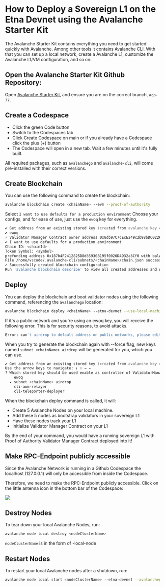 # How to Deploy a Sovereign L1 on the Etna Devnet using the Avalanche Starter Kit

The Avalanche Starter Kit contains everything you need to get started quickly with Avalanche. Among other tools it contains Avalanche CLI. With that you can set up a local network, create a Avalanche L1, customize the Avalanche L1/VM configuration, and so on.

## Open the Avalanche Starter Kit Github Repository:

Open [Avalanche Starter Kit](https://github.com/ava-labs/avalanche-starter-kit/tree/acp-77), and ensure you are on the correct branch, `acp-77`.

## Create a Codespace

- Click the green Code button
- Switch to the Codespaces tab
- Click Create Codespace on main or if you already have a Codespace click the plus (+) button
- The Codespace will open in a new tab. Wait a few minutes until it's fully built.

All required packages, such as `avalanchego` and `avalanche-cli`, will come pre-installed with their correct versions.

## Create Blockchain

You can use the following command to create the blockchain:

```zsh
avalanche blockchain create <chainName> --evm --proof-of-authority
```

Select `I want to use defaults for a production environment`
Choose your configs, and for ease of use, just use the `ewoq` key for everything.

```zsh
✔ Get address from an existing stored key (created from avalanche key create or avalanche key import)
✔ ewoq
✓ Validator Manager Contract owner address 0x8db97C7cEcE249c2b98bDC0226Cc4C2A57BF52FC
✔ I want to use defaults for a production environment
Chain ID: <chainId>
Token Symbol: <symbol>
prefunding address 0x187b4F2412825D8d359308195f0026D4932a3Cf0 with balance 1000000000000000000000000
File /home/vscode/.avalanche-cli/subnets/<chainName>/chain.json successfully written
✓ Successfully created blockchain configuration
Run 'avalanche blockchain describe' to view all created addresses and what their roles are
```

## Deploy

You can deploy the blockchain and boot validator nodes using the following command, referencing the `avalanchego` location:

```zsh
avalanche blockchain deploy <chainName> --etna-devnet --use-local-machine --avalanchego-path=/usr/local/bin/avalanchego
```

If it's a public network and you're using an ewoq key, you will receive the following error. This is for security reasons, to avoid attacks.

```zsh
Error: can't airdrop to default address on public networks, please edit the genesis by calling `avalanche subnet create <chainName> --force`
```

When you try to generate the blockchain again with --force flag, new keys named `subnet_<chainName>_airdrop` will be generated for you, which you can use.

```zsh
✔ Get address from an existing stored key (created from avalanche key create or avalanche key import)
Use the arrow keys to navigate: ↓ ↑ → ← 
? Which stored key should be used enable as controller of ValidatorManager contract?: 
    ewoq
  ▸ subnet_<chainName>_airdrop
    cli-awm-relayer
    cli-teleporter-deployer
```

When the blockchain deploy command is called, it will:
- Create 5 Avalanche Nodes on your local machine. 
- Add these 5 nodes as bootstrap validators in your sovereign L1
- Have these nodes track your L1
- Initialize Validator Manager Contract on your L1

By the end of your command, you would have a running sovereign L1 with Proof of Authority Validator Manager
Contract deployed into it!

## Make RPC-Endpoint publicly accessible

Since the Avalanche Network is running in a Github Codespace the localhost (127.0.0.1) will only be accessible from inside the Codespace.

Therefore, we need to make the RPC-Endpoint publicly accessible. Click on the little antenna icon in the bottom bar of the Codespace:

![](https://avalanche-academy-git-starter-kit-pause-and-resume-ava-labs.vercel.app/_next/image?url=%2F_next%2Fstatic%2Fmedia%2Fports-open.ea371fea.png&w=828&q=75)

## Destroy Nodes

To tear down your local Avalanche Nodes, run:

```zsh
avalanche node local destroy <nodeClusterName>
```

`nodeClusterName` is in the form of <chainName>-local-node

## Restart Nodes

To restart your local Avalanche nodes after a shutdown, run:

```zsh
avalanche node local start <nodeClusterName> --etna-devnet --avalanchego-path=/usr/local/bin/avalanchego
```